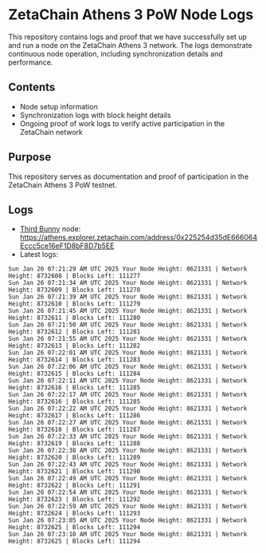 # ZetaChain Athens 3 PoW Node Logs
This repository contains logs and proof that we have successfully set up and run a node on the ZetaChain Athens 3 network. The logs demonstrate continuous node operation, including synchronization details and performance.

## Contents
- Node setup information
- Synchronization logs with block height details
- Ongoing proof of work logs to verify active participation in the ZetaChain network

## Purpose
This repository serves as documentation and proof of participation in the ZetaChain Athens 3 PoW testnet.

## Logs

- [Third Bunny](https://thirdbunny.xyz/) node: https://athens.explorer.zetachain.com/address/0x225254d35dE666064Eccc5ce16eF1D8bF8D7b5EE
- Latest logs:
```
Sun Jan 26 07:21:29 AM UTC 2025 Your Node Height: 8621331 | Network Height: 8732608 | Blocks Left: 111277
Sun Jan 26 07:21:34 AM UTC 2025 Your Node Height: 8621331 | Network Height: 8732609 | Blocks Left: 111278
Sun Jan 26 07:21:39 AM UTC 2025 Your Node Height: 8621331 | Network Height: 8732610 | Blocks Left: 111279
Sun Jan 26 07:21:45 AM UTC 2025 Your Node Height: 8621331 | Network Height: 8732611 | Blocks Left: 111280
Sun Jan 26 07:21:50 AM UTC 2025 Your Node Height: 8621331 | Network Height: 8732612 | Blocks Left: 111281
Sun Jan 26 07:21:55 AM UTC 2025 Your Node Height: 8621331 | Network Height: 8732613 | Blocks Left: 111282
Sun Jan 26 07:22:01 AM UTC 2025 Your Node Height: 8621331 | Network Height: 8732614 | Blocks Left: 111283
Sun Jan 26 07:22:06 AM UTC 2025 Your Node Height: 8621331 | Network Height: 8732615 | Blocks Left: 111284
Sun Jan 26 07:22:11 AM UTC 2025 Your Node Height: 8621331 | Network Height: 8732616 | Blocks Left: 111285
Sun Jan 26 07:22:17 AM UTC 2025 Your Node Height: 8621331 | Network Height: 8732616 | Blocks Left: 111285
Sun Jan 26 07:22:22 AM UTC 2025 Your Node Height: 8621331 | Network Height: 8732617 | Blocks Left: 111286
Sun Jan 26 07:22:27 AM UTC 2025 Your Node Height: 8621331 | Network Height: 8732618 | Blocks Left: 111287
Sun Jan 26 07:22:33 AM UTC 2025 Your Node Height: 8621331 | Network Height: 8732619 | Blocks Left: 111288
Sun Jan 26 07:22:38 AM UTC 2025 Your Node Height: 8621331 | Network Height: 8732620 | Blocks Left: 111289
Sun Jan 26 07:22:43 AM UTC 2025 Your Node Height: 8621331 | Network Height: 8732621 | Blocks Left: 111290
Sun Jan 26 07:22:49 AM UTC 2025 Your Node Height: 8621331 | Network Height: 8732622 | Blocks Left: 111291
Sun Jan 26 07:22:54 AM UTC 2025 Your Node Height: 8621331 | Network Height: 8732623 | Blocks Left: 111292
Sun Jan 26 07:22:59 AM UTC 2025 Your Node Height: 8621331 | Network Height: 8732624 | Blocks Left: 111293
Sun Jan 26 07:23:05 AM UTC 2025 Your Node Height: 8621331 | Network Height: 8732625 | Blocks Left: 111294
Sun Jan 26 07:23:10 AM UTC 2025 Your Node Height: 8621331 | Network Height: 8732625 | Blocks Left: 111294
```
